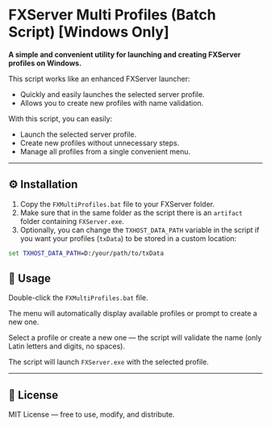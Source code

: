 # FXServer Multi Profiles (Batch Script) [Windows Only]

**A simple and convenient utility for launching and creating FXServer profiles on Windows.**

This script works like an enhanced FXServer launcher:

- Quickly and easily launches the selected server profile.  
- Allows you to create new profiles with name validation.   

With this script, you can easily:

- Launch the selected server profile.  
- Create new profiles without unnecessary steps.  
- Manage all profiles from a single convenient menu.  

---

## ⚙️ Installation

1. Copy the `FXMultiProfiles.bat` file to your FXServer folder.  
2. Make sure that in the same folder as the script there is an `artifact` folder containing `FXServer.exe`.  
3. Optionally, you can change the `TXHOST_DATA_PATH` variable in the script if you want your profiles (`txData`) to be stored in a custom location:  

```bat
set TXHOST_DATA_PATH=D:/your/path/to/txData
```

## 🚀 Usage

Double-click the `FXMultiProfiles.bat` file.

The menu will automatically display available profiles or prompt to create a new one.

Select a profile or create a new one — the script will validate the name (only Latin letters and digits, no spaces).

The script will launch `FXServer.exe` with the selected profile.

---

## 📄 License

MIT License — free to use, modify, and distribute.
